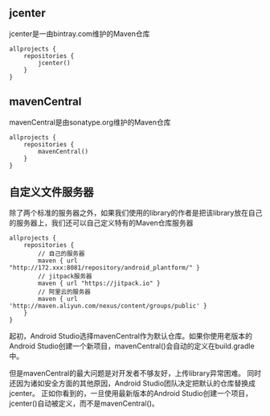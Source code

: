 ## jcenter
jcenter是一由bintray.com维护的Maven仓库
```
allprojects {
    repositories {
        jcenter()
    }
}
```
## mavenCentral
mavenCentral是由sonatype.org维护的Maven仓库
```
allprojects {
    repositories {
        mavenCentral()
    }
}
```

## 自定义文件服务器
除了两个标准的服务器之外，如果我们使用的library的作者是把该library放在自己的服务器上，我们还可以自己定义特有的Maven仓库服务器
```
allprojects {
    repositories {
        // 自己的服务器
        maven { url "http://172.xxx:8081/repository/android_plantform/" }
        // jitpack服务器
        maven { url "https://jitpack.io" }
        // 阿里云的服务器
        maven { url 'http://maven.aliyun.com/nexus/content/groups/public' }
    }
}
```

起初，Android Studio选择mavenCentral作为默认仓库。如果你使用老版本的Android Studio创建一个新项目，mavenCentral()会自动的定义在build.gradle中。

但是mavenCentral的最大问题是对开发者不够友好，上传library异常困难。
同时还因为诸如安全方面的其他原因，Android Studio团队决定把默认的仓库替换成jcenter。
正如你看到的，一旦使用最新版本的Android Studio创建一个项目，jcenter()自动被定义，而不是mavenCentral()。









